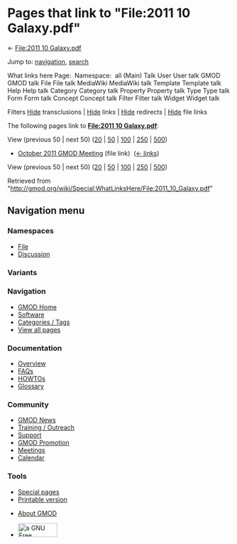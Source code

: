 <div id="mw-page-base" class="noprint">

</div>

<div id="mw-head-base" class="noprint">

</div>

<div id="content" class="mw-body" role="main">

<span id="top"></span>

<div id="mw-js-message" style="display:none;">

</div>



# <span dir="auto">Pages that link to "File:2011 10 Galaxy.pdf"</span>

<div id="bodyContent">

<div id="contentSub">

← [File:2011 10
Galaxy.pdf](/wiki/File:2011_10_Galaxy.pdf "File:2011 10 Galaxy.pdf")

</div>

<div id="jump-to-nav" class="mw-jump">

Jump to: [navigation](#mw-navigation), [search](#p-search)

</div>

<div id="mw-content-text">

What links here Page:  Namespace:  all (Main) Talk User User talk GMOD
GMOD talk File File talk MediaWiki MediaWiki talk Template Template talk
Help Help talk Category Category talk Property Property talk Type Type
talk Form Form talk Concept Concept talk Filter Filter talk Widget
Widget talk

Filters
[Hide](/mediawiki/index.php?title=Special:WhatLinksHere/File:2011_10_Galaxy.pdf&hidetrans=1 "Special:WhatLinksHere/File:2011 10 Galaxy.pdf")
transclusions \|
[Hide](/mediawiki/index.php?title=Special:WhatLinksHere/File:2011_10_Galaxy.pdf&hidelinks=1 "Special:WhatLinksHere/File:2011 10 Galaxy.pdf")
links \|
[Hide](/mediawiki/index.php?title=Special:WhatLinksHere/File:2011_10_Galaxy.pdf&hideredirs=1 "Special:WhatLinksHere/File:2011 10 Galaxy.pdf")
redirects \|
[Hide](/mediawiki/index.php?title=Special:WhatLinksHere/File:2011_10_Galaxy.pdf&hideimages=1 "Special:WhatLinksHere/File:2011 10 Galaxy.pdf")
file links

The following pages link to **[File:2011 10
Galaxy.pdf](/wiki/File:2011_10_Galaxy.pdf "File:2011 10 Galaxy.pdf")**:

View (previous 50 \| next 50)
([20](/mediawiki/index.php?title=Special:WhatLinksHere/File:2011_10_Galaxy.pdf&limit=20 "Special:WhatLinksHere/File:2011 10 Galaxy.pdf")
\|
[50](/mediawiki/index.php?title=Special:WhatLinksHere/File:2011_10_Galaxy.pdf&limit=50 "Special:WhatLinksHere/File:2011 10 Galaxy.pdf")
\|
[100](/mediawiki/index.php?title=Special:WhatLinksHere/File:2011_10_Galaxy.pdf&limit=100 "Special:WhatLinksHere/File:2011 10 Galaxy.pdf")
\|
[250](/mediawiki/index.php?title=Special:WhatLinksHere/File:2011_10_Galaxy.pdf&limit=250 "Special:WhatLinksHere/File:2011 10 Galaxy.pdf")
\|
[500](/mediawiki/index.php?title=Special:WhatLinksHere/File:2011_10_Galaxy.pdf&limit=500 "Special:WhatLinksHere/File:2011 10 Galaxy.pdf"))

- [October 2011 GMOD
  Meeting](/wiki/October_2011_GMOD_Meeting "October 2011 GMOD Meeting")
  (file link) ‎ <span class="mw-whatlinkshere-tools">([←
  links](/mediawiki/index.php?title=Special:WhatLinksHere&target=October+2011+GMOD+Meeting "Special:WhatLinksHere"))</span>

View (previous 50 \| next 50)
([20](/mediawiki/index.php?title=Special:WhatLinksHere/File:2011_10_Galaxy.pdf&limit=20 "Special:WhatLinksHere/File:2011 10 Galaxy.pdf")
\|
[50](/mediawiki/index.php?title=Special:WhatLinksHere/File:2011_10_Galaxy.pdf&limit=50 "Special:WhatLinksHere/File:2011 10 Galaxy.pdf")
\|
[100](/mediawiki/index.php?title=Special:WhatLinksHere/File:2011_10_Galaxy.pdf&limit=100 "Special:WhatLinksHere/File:2011 10 Galaxy.pdf")
\|
[250](/mediawiki/index.php?title=Special:WhatLinksHere/File:2011_10_Galaxy.pdf&limit=250 "Special:WhatLinksHere/File:2011 10 Galaxy.pdf")
\|
[500](/mediawiki/index.php?title=Special:WhatLinksHere/File:2011_10_Galaxy.pdf&limit=500 "Special:WhatLinksHere/File:2011 10 Galaxy.pdf"))

</div>

<div class="printfooter">

Retrieved from
"<http://gmod.org/wiki/Special:WhatLinksHere/File:2011_10_Galaxy.pdf>"

</div>

<div id="catlinks" class="catlinks catlinks-allhidden">

</div>

<div class="visualClear">

</div>

</div>

</div>

<div id="mw-navigation">

## Navigation menu

<div id="mw-head">



<div id="left-navigation">

<div id="p-namespaces" class="vectorTabs" role="navigation"
aria-labelledby="p-namespaces-label">

### Namespaces

- <span id="ca-nstab-image"><a href="/wiki/File:2011_10_Galaxy.pdf" accesskey="c"
  title="View the file page [c]">File</a></span>
- <span id="ca-talk"><a
  href="/mediawiki/index.php?title=File_talk:2011_10_Galaxy.pdf&amp;action=edit&amp;redlink=1"
  accesskey="t"
  title="Discussion about the content page [t]">Discussion</a></span>

</div>

<div id="p-variants" class="vectorMenu emptyPortlet" role="navigation"
aria-labelledby="p-variants-label">

### 

### Variants[](#)

<div class="menu">

</div>

</div>

</div>

<div id="right-navigation">





</div>



</div>

</div>

</div>

<div id="mw-panel">

<div id="p-logo" role="banner">

<a href="/wiki/Main_Page"
style="background-image: url(http://gmod.org/images/GMOD-cogs.png);"
title="Visit the main page"></a>

</div>

<div id="p-Navigation" class="portal" role="navigation"
aria-labelledby="p-Navigation-label">

### Navigation

<div class="body">

- <span id="n-GMOD-Home">[GMOD Home](/wiki/Main_Page)</span>
- <span id="n-Software">[Software](/wiki/GMOD_Components)</span>
- <span id="n-Categories-.2F-Tags">[Categories /
  Tags](/wiki/Categories)</span>
- <span id="n-View-all-pages">[View all
  pages](/wiki/Special:AllPages)</span>

</div>

</div>

<div id="p-Documentation" class="portal" role="navigation"
aria-labelledby="p-Documentation-label">

### Documentation

<div class="body">

- <span id="n-Overview">[Overview](/wiki/Overview)</span>
- <span id="n-FAQs">[FAQs](/wiki/Category:FAQ)</span>
- <span id="n-HOWTOs">[HOWTOs](/wiki/Category:HOWTO)</span>
- <span id="n-Glossary">[Glossary](/wiki/Glossary)</span>

</div>

</div>

<div id="p-Community" class="portal" role="navigation"
aria-labelledby="p-Community-label">

### Community

<div class="body">

- <span id="n-GMOD-News">[GMOD News](/wiki/GMOD_News)</span>
- <span id="n-Training-.2F-Outreach">[Training /
  Outreach](/wiki/Training_and_Outreach)</span>
- <span id="n-Support">[Support](/wiki/Support)</span>
- <span id="n-GMOD-Promotion">[GMOD
  Promotion](/wiki/GMOD_Promotion)</span>
- <span id="n-Meetings">[Meetings](/wiki/Meetings)</span>
- <span id="n-Calendar">[Calendar](/wiki/Calendar)</span>

</div>

</div>

<div id="p-tb" class="portal" role="navigation"
aria-labelledby="p-tb-label">

### Tools

<div class="body">

- <span id="t-specialpages"><a href="/wiki/Special:SpecialPages" accesskey="q"
  title="A list of all special pages [q]">Special pages</a></span>
- <span id="t-print"><a
  href="/mediawiki/index.php?title=Special:WhatLinksHere/File:2011_10_Galaxy.pdf&amp;printable=yes"
  rel="alternate" accesskey="p"
  title="Printable version of this page [p]">Printable version</a></span>

</div>

</div>

</div>

</div>

<div id="footer" role="contentinfo">

- <span id="footer-places-about">[About
  GMOD](/wiki/GMOD:About "GMOD:About")</span>

<!-- -->

- <span id="footer-copyrightico">[<img src="http://www.gnu.org/graphics/gfdl-logo-small.png" width="88"
  height="31" alt="a GNU Free Documentation License" />](http://www.gnu.org/licenses/fdl-1.3.html)</span>




</div>
